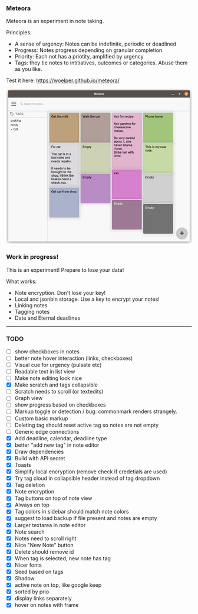 ### Meteora

Meteora is an experiment in note taking.

Principles:
- A sense of urgency: Notes can be indefinite, periodic or deadlined
- Progress: Notes progress depending on granular completion
- Priority: Each not has a priotity, amplified by urgency
- Tags: they tie notes to intitiatives, outcomes or categories. Abuse them as you like.


Test it here:
https://woelper.github.io/meteora/


![screenshot](assets/screenshot_1.png)

### Work in progress!
This is an experiment! Prepare to lose your data!

What works:
- Note encryption. Don't lose your key!
- Local and jsonbin storage. Use a key to encrypt your notes!
- Linking notes
- Tagging notes
- Date and Eternal deadlines



---

### TODO

- [ ] show checkboxes in notes
- [ ] better note hover interaction (links, checkboxes)
- [ ] Visual cue for urgency (pulsate etc)
- [ ] Readable text in list view
- [ ] Make note editing look nice
- [X] Make scratch and tags collapsible
- [ ] Scratch needs to scroll (or textedits)
- [ ] Graph view
- [ ] show progress based on checkboxes
- [ ] Markup toggle or detection / bug: commonmark renders strangely.
- [ ] Custom basic markup
- [ ] Deleting tag should reset active tag so notes are not empty
- [ ] Generic edge connections
- [X] Add deadline, calendar, deadline type
- [X] better "add new tag" in note editor
- [X] Draw dependencies
- [X] Build with API secret
- [X] Toasts
- [X] Simplify local encryption (remove check if credetials are used)
- [X] Try tag cloud in collapsible header instead of tag dropdown
- [X] Tag deletion
- [X] Note encryption
- [X] Tag buttons on top of note view
- [X] Always on top
- [X] Tag colors in sidebar should match note colors
- [X] suggest to load backup if file present and notes are empty
- [X] Larger textarea in note editor
- [X] Note search
- [X] Notes need to scroll right
- [X] Nice "New Note" button
- [x] Delete should remove id
- [x] When tag is selected, new note has tag
- [x] Nicer fonts
- [x] Seed based on tags
- [x] Shadow
- [x] active note on top, like google keep
- [x] sorted by prio
- [x] display links separately
- [x] hover on notes with frame
